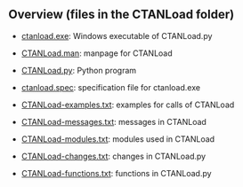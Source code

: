 ## Overview (files in the CTANLoad folder)

* [ctanload.exe](./ctanload.exe "Windows executable of CTANLoad.py"):
   Windows executable of CTANLoad.py

* [CTANLoad.man](./CTANLoad.man "manpage for CTANLoad"): 
   manpage for CTANLoad

* [CTANLoad.py](./CTANLoad.py "Python program"):
   Python program

* [ctanload.spec](./ctanload.spec "specification file for ctanload.exe"):
   specification file for ctanload.exe

* [CTANLoad-examples.txt](./CTANLoad-examples.txt "examples for calls of CTANLoad"):
   examples for calls of CTANLoad

* [CTANLoad-messages.txt](./CTANLoad-messages.txt "messages in CTANLoad"):
   messages in CTANLoad 

* [CTANLoad-modules.txt](./CTANLoad-modules.txt "modules used in CTANLoad.py"):
   modules used in CTANLoad

* [CTANLoad-changes.txt](./CTANLoad-changes.txt "changes in CTANLoad.py"):
   changes in CTANLoad.py

* [CTANLoad-functions.txt](./CTANLoad-functions.txt "functions in CTANLoad.py"):
   functions in CTANLoad.py
